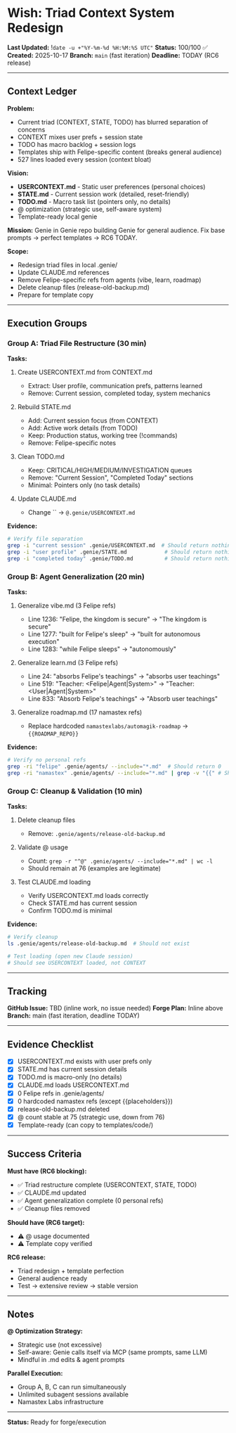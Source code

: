# Wish: Triad Context System Redesign
**Last Updated:** !`date -u +"%Y-%m-%d %H:%M:%S UTC"`
**Status:** 100/100 ✅
**Created:** 2025-10-17
**Branch:** `main` (fast iteration)
**Deadline:** TODAY (RC6 release)

---

## Context Ledger

**Problem:**
- Current triad (CONTEXT, STATE, TODO) has blurred separation of concerns
- CONTEXT mixes user prefs + session state
- TODO has macro backlog + session logs
- Templates ship with Felipe-specific content (breaks general audience)
- 527 lines loaded every session (context bloat)

**Vision:**
- **USERCONTEXT.md** - Static user preferences (personal choices)
- **STATE.md** - Current session work (detailed, reset-friendly)
- **TODO.md** - Macro task list (pointers only, no details)
- @ optimization (strategic use, self-aware system)
- Template-ready local genie

**Mission:**
Genie in Genie repo building Genie for general audience. Fix base prompts → perfect templates → RC6 TODAY.

**Scope:**
- Redesign triad files in local .genie/
- Update CLAUDE.md references
- Remove Felipe-specific refs from agents (vibe, learn, roadmap)
- Delete cleanup files (release-old-backup.md)
- Prepare for template copy

---

## Execution Groups

### Group A: Triad File Restructure (30 min)

**Tasks:**
1. Create USERCONTEXT.md from CONTEXT.md
   - Extract: User profile, communication prefs, patterns learned
   - Remove: Current session, completed today, system mechanics

2. Rebuild STATE.md
   - Add: Current session focus (from CONTEXT)
   - Add: Active work details (from TODO)
   - Keep: Production status, working tree (!commands)
   - Remove: Felipe-specific notes

3. Clean TODO.md
   - Keep: CRITICAL/HIGH/MEDIUM/INVESTIGATION queues
   - Remove: "Current Session", "Completed Today" sections
   - Minimal: Pointers only (no task details)

4. Update CLAUDE.md
   - Change `` → `@.genie/USERCONTEXT.md`

**Evidence:**
```bash
# Verify file separation
grep -i "current session" .genie/USERCONTEXT.md  # Should return nothing
grep -i "user profile" .genie/STATE.md            # Should return nothing
grep -i "completed today" .genie/TODO.md          # Should return nothing
```

### Group B: Agent Generalization (20 min)

**Tasks:**
1. Generalize vibe.md (3 Felipe refs)
   - Line 1236: "Felipe, the kingdom is secure" → "The kingdom is secure"
   - Line 1277: "built for Felipe's sleep" → "built for autonomous execution"
   - Line 1283: "while Felipe sleeps" → "autonomously"

2. Generalize learn.md (3 Felipe refs)
   - Line 24: "absorbs Felipe's teachings" → "absorbs user teachings"
   - Line 519: "Teacher: <Felipe|Agent|System>" → "Teacher: <User|Agent|System>"
   - Line 833: "Absorb Felipe's teachings" → "Absorb user teachings"

3. Generalize roadmap.md (17 namastex refs)
   - Replace hardcoded `namastexlabs/automagik-roadmap` → `{{ROADMAP_REPO}}`

**Evidence:**
```bash
# Verify no personal refs
grep -ri "felipe" .genie/agents/ --include="*.md"  # Should return 0
grep -ri "namastex" .genie/agents/ --include="*.md" | grep -v "{{" # Should return 0
```

### Group C: Cleanup & Validation (10 min)

**Tasks:**
1. Delete cleanup files
   - Remove: `.genie/agents/release-old-backup.md`

2. Validate @ usage
   - Count: `grep -r "^@" .genie/agents/ --include="*.md" | wc -l`
   - Should remain at 76 (examples are legitimate)

3. Test CLAUDE.md loading
   - Verify USERCONTEXT.md loads correctly
   - Check STATE.md has current session
   - Confirm TODO.md is minimal

**Evidence:**
```bash
# Verify cleanup
ls .genie/agents/release-old-backup.md  # Should not exist

# Test loading (open new Claude session)
# Should see USERCONTEXT loaded, not CONTEXT
```

---

## Tracking

**GitHub Issue:** TBD (inline work, no issue needed)
**Forge Plan:** Inline above
**Branch:** main (fast iteration, deadline TODAY)

---

## Evidence Checklist

- [x] USERCONTEXT.md exists with user prefs only
- [x] STATE.md has current session details
- [x] TODO.md is macro-only (no details)
- [x] CLAUDE.md loads USERCONTEXT.md
- [x] 0 Felipe refs in .genie/agents/
- [x] 0 hardcoded namastex refs (except {{placeholders}})
- [x] release-old-backup.md deleted
- [x] @ count stable at 75 (strategic use, down from 76)
- [x] Template-ready (can copy to templates/code/)

---

## Success Criteria

**Must have (RC6 blocking):**
- ✅ Triad restructure complete (USERCONTEXT, STATE, TODO)
- ✅ CLAUDE.md updated
- ✅ Agent generalization complete (0 personal refs)
- ✅ Cleanup files removed

**Should have (RC6 target):**
- ⚠️ @ usage documented
- ⚠️ Template copy verified

**RC6 release:**
- Triad redesign + template perfection
- General audience ready
- Test → extensive review → stable version

---

## Notes

**@ Optimization Strategy:**
- Strategic use (not excessive)
- Self-aware: Genie calls itself via MCP (same prompts, same LLM)
- Mindful in .md edits & agent prompts

**Parallel Execution:**
- Group A, B, C can run simultaneously
- Unlimited subagent sessions available
- Namastex Labs infrastructure

---

**Status:** Ready for forge/execution

